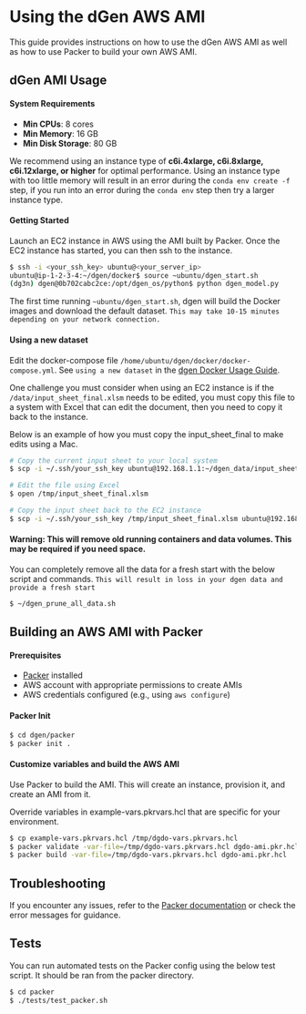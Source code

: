 # Using the dGen AWS AMI

This guide provides instructions on how to use the dGen AWS AMI as well as how to use Packer to build your own AWS AMI.

## dGen AMI Usage

#### System Requirements

- **Min CPUs**: 8 cores
- **Min Memory**: 16 GB
- **Min Disk Storage**: 80 GB

We recommend using an instance type of **c6i.4xlarge, c6i.8xlarge, c6i.12xlarge, or higher** for optimal performance. Using an instance type with too little memory will result in an error during the `conda env create -f` step, if you run into an error during the `conda env` step then try a larger instance type.

#### Getting Started

Launch an EC2 instance in AWS using the AMI built by Packer.  Once the EC2 instance has started, you can then ssh to the instance.

```bash
$ ssh -i <your_ssh_key> ubuntu@<your_server_ip>
ubuntu@ip-1-2-3-4:~/dgen/docker$ source ~ubuntu/dgen_start.sh
(dg3n) dgen@0b702cabc2ce:/opt/dgen_os/python$ python dgen_model.py
```

 The first time running `~ubuntu/dgen_start.sh`, dgen will build the Docker images and download the default dataset.  `This may take 10-15 minutes depending on your network connection.`

#### Using a new dataset

Edit the docker-compose file `/home/ubuntu/dgen/docker/docker-compose.yml`.  See `using a new dataset` in the [dgen Docker Usage Guide](../docker/README.md).

One challenge you must consider when using an EC2 instance is if the `/data/input_sheet_final.xlsm` needs to be edited, you must copy this file to a system with Excel that can edit the document, then you need to copy it back to the instance.

Below is an example of how you must copy the input_sheet_final to make edits using a Mac.

```bash
# Copy the current input sheet to your local system
$ scp -i ~/.ssh/your_ssh_key ubuntu@192.168.1.1:~/dgen_data/input_sheet_final.xlsm /tmp/input_sheet_final.xlsm

# Edit the file using Excel
$ open /tmp/input_sheet_final.xlsm

# Copy the input sheet back to the EC2 instance
$ scp -i ~/.ssh/your_ssh_key /tmp/input_sheet_final.xlsm ubuntu@192.168.1.1:~/dgen_data/input_sheet_final.xlsm
```

#### Warning: This will remove old running containers and data volumes.  This may be required if you need space.

You can completely remove all the data for a fresh start with the below script and commands. `This will result in loss in your dgen data and provide a fresh start`

```bash
$ ~/dgen_prune_all_data.sh
```

## Building an AWS AMI with Packer

#### Prerequisites

- [Packer](https://www.packer.io/downloads) installed
- AWS account with appropriate permissions to create AMIs
- AWS credentials configured (e.g., using `aws configure`)

#### Packer Init

```bash
$ cd dgen/packer
$ packer init .
```

#### Customize variables and build the AWS AMI

Use Packer to build the AMI. This will create an instance, provision it, and create an AMI from it.

Override variables in example-vars.pkrvars.hcl that are specific for your environment.

```bash
$ cp example-vars.pkrvars.hcl /tmp/dgdo-vars.pkrvars.hcl
$ packer validate -var-file=/tmp/dgdo-vars.pkrvars.hcl dgdo-ami.pkr.hcl
$ packer build -var-file=/tmp/dgdo-vars.pkrvars.hcl dgdo-ami.pkr.hcl
```

## Troubleshooting

If you encounter any issues, refer to the [Packer documentation](https://www.packer.io/docs) or check the error messages for guidance.

## Tests

You can run automated tests on the Packer config using the below test script.  It should be ran from the packer directory.

```bash
$ cd packer
$ ./tests/test_packer.sh
```
